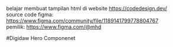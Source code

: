belajar membuat tampilan html di website https://codedesign.dev/    
source code figma: https://www.figma.com/community/file/1189141799778804767    
pemilik: https://www.figma.com/@mhd    

#Digidaw Hero Componenet
